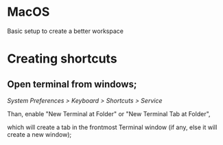 # MacOS
Basic setup to create a better workspace
# Creating shortcuts
## Open terminal from windows;

*System Preferences > Keyboard > Shortcuts > Service* 

 Than, enable "New Terminal at Folder" or "New Terminal Tab at Folder", 

which will create a tab in the frontmost Terminal window (if any, else it will create a new window); 
